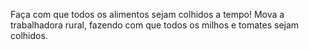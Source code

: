 Faça com que todos os alimentos sejam colhidos a tempo! Mova a trabalhadora rural, fazendo com que todos os milhos e tomates sejam colhidos.
